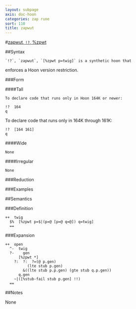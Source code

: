 ```yaml
---
layout: subpage
axis: doc-hoon
categories: zap rune
sort: 110
title: zapwut
---
```




#[zapwut, `!?`, %zpwt](#zpwt)

##Syntax

    `!?`, `zapwut`, `[%zpwt p=twig]` is a synthetic hoon that
enforces a Hoon version restriction.

###Form

####Tall

    To declare code that runs only in Hoon 164K or newer:

    !?  164
    q

To declare code that runs only in 164K through 161K:

    !?  [164 161] 
    q

####Wide

    None

####Irregular

    None

###Reduction

###Examples

##Semantics

###Definition

    ++  twig  
      $%  [%zpwt p=$|(p=@ [p=@ q=@]) q=twig]
      ==

###Expansion

    ++  open
      ^-  twig
      ?-    gen
          [%zpwt *]
        ?:  ?:  ?=(@ p.gen)
              (lte stub p.gen)
            &((lte stub p.p.gen) (gte stub q.p.gen))
          q.gen 
        ~|([%stub-fail stub p.gen] !!)
      ==

##Notes

None

